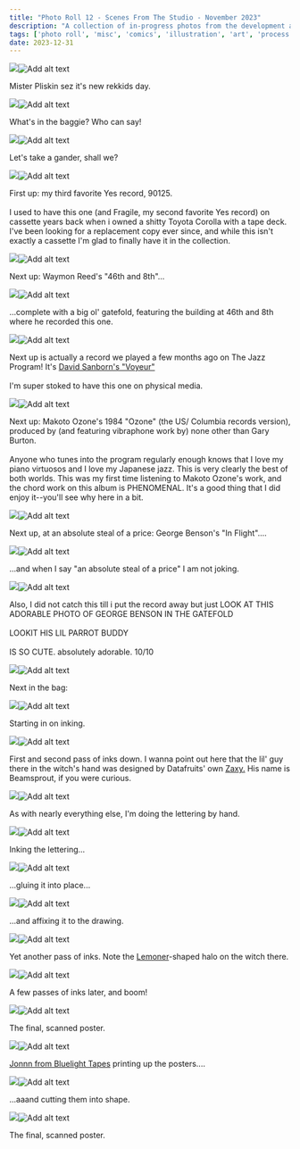 ```yaml
---
title: "Photo Roll 12 - Scenes From The Studio - November 2023"
description: "A collection of in-progress photos from the development and illustration process for the World Expo poster for datafruits.fm." 
tags: ['photo roll', 'misc', 'comics', 'illustration', 'art', 'process', 'poster', 'datafruits', 'jazz', 'radio']
date: 2023-12-31
---
```


<div class="floatcenter caption">
  <p><img tabindex=1 src="/photo/012/01.jpg" /><span class="f"><img src="/photo/012/01.jpg" alt="Add alt text"/></span></p>
  <p> Mister Pliskin sez it's new rekkids day. </p>
</div>
<div class="floatcenter caption">
  <p><img tabindex=1 src="/photo/012/02.jpg" /><span class="f"><img src="/photo/012/02.jpg" alt="Add alt text"/></span></p>
  <p> What's in the baggie? Who can say! </a> </p>
</div>
<div class="floatcenter caption">
  <p><img tabindex=1 src="/photo/012/03.jpg" /><span class="f"><img src="/photo/012/03.jpg" alt="Add alt text"/></span></p>
  <p> Let's take a gander, shall we?</a> </p>
</div>
<div class="floatcenter caption">
  <p><img tabindex=1 src="/photo/012/04.jpg" /><span class="f"><img src="/photo/012/04.jpg" alt="Add alt text"/></span></p>
  <p> First up: my third favorite Yes record, 90125. </br><br/> I used to have this one (and Fragile, my second favorite Yes record) on cassette years back when i owned a shitty Toyota Corolla with a tape deck. I've been looking for a replacement copy ever since, and while this isn't exactly a cassette I'm glad to finally have it in the collection. </p>
</div>
<div class="floatcenter caption">
  <p><img tabindex=1 src="/photo/012/05.jpg" /><span class="f"><img src="/photo/012/05.jpg" alt="Add alt text"/></span></p>
  <p> Next up: Waymon Reed's "46th and 8th"...</a></p>
</div>
<div class="floatcenter caption">
  <p><img tabindex=1 src="/photo/012/06.jpg" /><span class="f"><img src="/photo/012/06.jpg" alt="Add alt text"/></span></p>
  <p> ...complete with a big ol' gatefold, featuring the building at 46th and 8th where he recorded this one. </a> </p>
</div>
<div class="floatcenter caption">
  <p><img tabindex=1 src="/photo/012/07.jpg" /><span class="f"><img src="/photo/012/07.jpg" alt="Add alt text"/></span></p>
  <p> Next up is actually a record we played a few months ago on The Jazz Program! It's <a href="https://truckstop.coffee/post/0016/#the-jazz-program--david-sanborn---voyeur-1980--songs-from-the-night-before-1996--inside-1999
">David Sanborn's "Voyeur"</a><br/><br/> I'm super stoked to have this one on physical media. </p>
</div>
<div class="floatcenter caption">
  <p><img tabindex=1 src="/photo/012/08.jpg" /><span class="f"><img src="/photo/012/08.jpg" alt="Add alt text"/></span></p>
  <p> Next up: Makoto Ozone's 1984 "Ozone" (the US/ Columbia records version), produced by (and featuring vibraphone work by) none other than Gary Burton. </br><br/>Anyone who tunes into the program regularly enough knows that I love my piano virtuosos and I love my Japanese jazz. This is very clearly the best of both worlds. This was my first time listening to Makoto Ozone's work, and the chord work on this album is PHENOMENAL. It's a good thing that I did enjoy it--you'll see why here in a bit.</p>
</div>
<div class="floatcenter caption">
  <p><img tabindex=1 src="/photo/012/10.jpg" /><span class="f"><img src="/photo/012/09.jpg" alt="Add alt text"/></span></p>
  <p> Next up, at an absolute steal of a price: George Benson's "In Flight"....</p>
</div>
<div class="floatcenter caption">
  <p><img tabindex=1 src="/photo/012/11.jpg" /><span class="f"><img src="/photo/012/10.jpg" alt="Add alt text"/></span></p>
  <p> ...and when I say "an absolute steal of a price" I am not joking. </p>
</div>
<div class="floatcenter caption">
  <p><img tabindex=1 src="/photo/012/12.jpg" /><span class="f"><img src="/photo/012/11.jpg" alt="Add alt text"/></span></p>
  <p> Also, I did not catch this till i put the record away but just LOOK AT THIS ADORABLE PHOTO OF GEORGE BENSON IN THE GATEFOLD<br/><br/>LOOKIT HIS LIL PARROT BUDDY<br/><br/>IS SO CUTE. absolutely adorable. 10/10 </p>
</div>
<div class="floatcenter caption">
  <p><img tabindex=1 src="/photo/012/13.jpg" /><span class="f"><img src="/photo/012/13.jpg" alt="Add alt text"/></span></p>
  <p> Next in the bag:  </p>
</div>
<div class="floatcenter caption">
  <p><img tabindex=1 src="/photo/012/14.jpg" /><span class="f"><img src="/photo/012/14.jpg" alt="Add alt text"/></span></p>
  <p> Starting in on inking. </a> </p>
</div>
<div class="floatcenter caption">
  <p><img tabindex=1 src="/photo/012/15.jpg" /><span class="f"><img src="/photo/012/15.jpg" alt="Add alt text"/></span></p>
  <p> First and second pass of inks down. I wanna point out here that the lil' guy there in the witch's hand was designed by Datafruits' own <a href="https://luckyzaxy.com/">Zaxy.</a> His name is Beamsprout, if you were curious. </p>
</div>
<div class="floatcenter caption">
  <p><img tabindex=1 src="/photo/012/16.jpg" /><span class="f"><img src="/photo/012/16.jpg" alt="Add alt text"/></span></p>
  <p> As with nearly everything else, I'm doing the lettering by hand.</a></p>
</div>
<div class="floatcenter caption">
  <p><img tabindex=1 src="/photo/012/17.jpg" /><span class="f"><img src="/photo/012/17.jpg" alt="Add alt text"/></span></p>
  <p> Inking the lettering... </a> </p>
</div>
<div class="floatcenter caption">
  <p><img tabindex=1 src="/photo/012/18.jpg" /><span class="f"><img src="/photo/012/18.jpg" alt="Add alt text"/></span></p>
  <p> ...gluing it into place... </p>
</div>
<div class="floatcenter caption">
  <p><img tabindex=1 src="/photo/012/19.jpg" /><span class="f"><img src="/photo/012/19.jpg" alt="Add alt text"/></span></p>
  <p> ...and affixing it to the drawing. </p>
</div>
<div class="floatcenter caption">
  <p><img tabindex=1 src="/photo/012/20.jpg" /><span class="f"><img src="/photo/012/20.jpg" alt="Add alt text"/></span></p>
  <p> Yet another pass of inks. Note the <a href="https://www.youtube.com/watch?v=0X9C4yt7GKg">Lemoner</a>-shaped halo on the witch there. </p>
</div>
<div class="floatcenter caption">
  <p><img tabindex=1 src="/photo/012/21.jpg" /><span class="f"><img src="/photo/012/21.jpg" alt="Add alt text"/></span></p>
  <p> A few passes of inks later, and boom!  </p>
</div>
<div class="floatcenter caption">
  <p><img tabindex=1 src="/photo/012/22.jpg" /><span class="f"><img src="/photo/012/22.jpg" alt="Add alt text"/></span></p>
  <p> The final, scanned poster. </p>
</div>
<div class="floatcenter caption">
  <p><img tabindex=1 src="/photo/012/23.jpg" /><span class="f"><img src="/photo/012/23.jpg" alt="Add alt text"/></span></p>
  <p> <a href="https://www.bluelighttapes.com/">Jonnn from Bluelight Tapes</a> printing up the posters.... </p>
</div>
<div class="floatcenter caption">
  <p><img tabindex=1 src="/photo/012/24.jpg" /><span class="f"><img src="/photo/012/24.jpg" alt="Add alt text"/></span></p>
  <p> ...aaand cutting them into shape. </p>
</div>
<div class="floatcenter caption">
  <p><img tabindex=1 src="/photo/012/25.jpg" /><span class="f"><img src="/photo/012/25.jpg" alt="Add alt text"/></span></p>
  <p> The final, scanned poster. </p>
</div>



